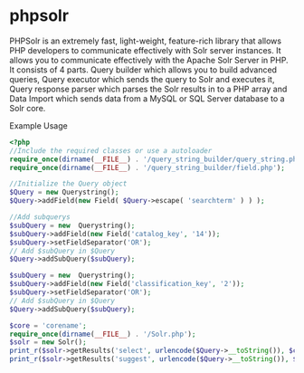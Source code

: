 # phpsolr
PHPSolr is an extremely fast, light-weight, feature-rich library that allows PHP developers to communicate effectively with Solr server instances. It allows you to communicate effectively with the Apache Solr Server in PHP.
It consists of 4 parts. Query builder which allows you to build advanced queries, Query executor which sends the query to Solr and executes it, Query response parser which parses the Solr results in to a PHP array and Data Import which sends data from a MySQL or SQL Server database to a Solr core.

Example Usage
```php
<?php
//Include the required classes or use a autoloader
require_once(dirname(__FILE__) . '/query_string_builder/query_string.php');
require_once(dirname(__FILE__) . '/query_string_builder/field.php');

//Initialize the Query object
$Query = new Querystring();
$Query->addField(new Field( $Query->escape( 'searchterm' ) ) );

//Add subquerys
$subQuery = new  Querystring();
$subQuery->addField(new Field('catalog_key', '14'));
$subQuery->setFieldSeparator('OR');
// Add $subQuery in $Query
$Query->addSubQuery($subQuery);

$subQuery = new  Querystring();
$subQuery->addField(new Field('classification_key', '2'));
$subQuery->setFieldSeparator('OR');
// Add $subQuery in $Query
$Query->addSubQuery($subQuery);

$core = 'corename';
require_once(dirname(__FILE__) . '/Solr.php');
$solr = new Solr();
print_r($solr->getResults('select', urlencode($Query->__toString()), $core, 0, 1));
print_r($solr->getResults('suggest', urlencode($Query->__toString()), $core, 0, 1));
```

